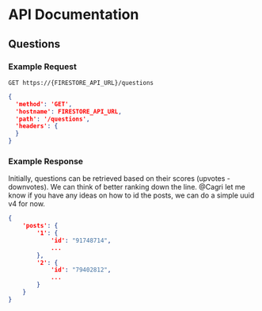 # API Documentation

## Questions

### Example Request 
```
GET https://{FIRESTORE_API_URL}/questions
```

```json
{
  'method': 'GET',
  'hostname': FIRESTORE_API_URL,
  'path': '/questions',
  'headers': {
  }
}
```
### Example Response

Initially, questions can be retrieved based on their scores (upvotes - downvotes). We can think of better ranking down the line. @Cagri let me know if you have any ideas on how to id the posts, we can do a simple uuid v4 for now.

```json
{
    'posts': {
        '1': {
            'id': "91748714",
            ...
        },
        '2': {
            'id': "79402812",
            ...
        }
    }
}

```